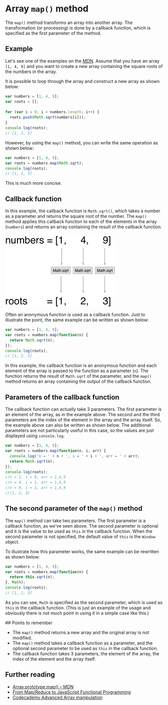 # Array `map()` method

The `map()` method transforms an array into another array. The transformation (or processing) is done by a callback function, which is specified as the first parameter of the method.

## Example

Let's see one of the examples on the [MDN](https://developer.mozilla.org/en-US/docs/Web/JavaScript/Reference/Global_Objects/Array/map). Assume that you have an array `[1, 4, 9]` and you want to create a new array containing the square roots of the numbers in the array.

It is possible to loop through the array and construct a new array as shown below:

```javascript
var numbers = [1, 4, 9];
var roots = [];

for (var i = 0; i < numbers.length; i++) {
  roots.push(Math.sqrt(numbers[i]));
}
console.log(roots);
// [1, 2, 3]
```

However, by using the `map()` method, you can write the same operation as shown below:

```javascript
var numbers = [1, 4, 9];
var roots = numbers.map(Math.sqrt);
console.log(roots);
// [1, 2, 3]
```

This is much more concise.

## Callback function

In this example, the callback function is `Math.sqrt()`, which takes a number as a parameter and returns the square root of the number. The `map()` method applies this callback function to each of the elements in the array (`numbers`) and returns an array containing the result of the callback function.

![map() method](images/Array.map.png)

Often an anonymous function is used as a callback function. Just to illustrate the point, the same example can be written as shown below:

```javascript
var numbers = [1, 4, 9];
var roots = numbers.map(function(n) {
  return Math.sqrt(n);
});
console.log(roots);
// [1, 2, 3]
```

In this example, the callback function is an anonymous function and each element of the array is passed to the function as a parameter (`n`). The function returns the result of `Math.sqrt` of the parameter, and the `map()` method returns an array containing the output of the callback function.

## Parameters of the callback function

The callback function can actually take 3 parameters. The first parameter is an element of the array, as in the example above. The second and the third parameters are the index of the element in the array and the array itself. So, the example above can also be written as shown below. The additional parameters are not particularly useful in this case, so the values are just displayed using `console.log`.

```javascript
var numbers = [1, 4, 9];
var roots = numbers.map(function(n, i, arr) {
  console.log('n = ' + n + ', i = ' + i + ', arr = ' + arr);
  return Math.sqrt(n);
});
console.log(roots);
//n = 1, i = 0, arr = 1,4,9
//n = 4, i = 1, arr = 1,4,9
//n = 9, i = 2, arr = 1,4,9
//[1, 2, 3]
```

## The second parameter of the `map()` method

The `map()` method can take two parameters. The first parameter is a callback function, as we've seen above. The second parameter is optional and it is the value to be used as `this` in the callback function. When the second parameter is not specified, the default value of `this` is the `Window` object.

To illustrate how this parameter works, the same example can be rewritten as shown below:

```javascript
var numbers = [1, 4, 9];
var roots = numbers.map(function(n) {
  return this.sqrt(n);
}, Math);
console.log(roots);
// [1, 2, 3]
```

As you can see, `Math` is specified as the second parameter, which is used as `this` in the callback function. (This is just an example of the usage and obviously there is not much point in using it in a simple case like this.)

## Points to remember

- The `map()` method returns a new array and the original array is not modified.
- The `map()` method takes a callback function as a parameter, and the optional second parameter to be used as `this` in the callback function.
- The callback function takes 3 parameters, the element of the array, the index of the element and the array itself.

## Further reading

- [Array.prototype.map() – MDN](https://developer.mozilla.org/en-US/docs/Web/JavaScript/Reference/Global_Objects/Array/map)
- [From Map/Reduce to JavaScript Functional Programming](https://hacks.mozilla.org/2015/01/from-mapreduce-to-javascript-functional-programming/)
- [Codecademy Advanced Array manipulation](https://www.codecademy.com/courses/javascript-advanced-en-eQcHT/0/1)








